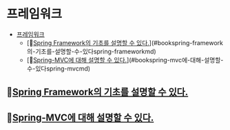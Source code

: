 # 프레임워크

<!-- TOC -->

- [프레임워크](#프레임워크)
    - [:book:[Spring Framework의 기초를 설명할 수 있다.](Spring-Framework.md)](#bookspring-framework의-기초를-설명할-수-있다spring-frameworkmd)
    - [:book:[Spring-MVC에 대해 설명할 수 있다.](Spring-MVC.md)](#bookspring-mvc에-대해-설명할-수-있다spring-mvcmd)

<!-- /TOC -->

## :book:[Spring Framework의 기초를 설명할 수 있다.](Spring-Framework.md)

## :book:[Spring-MVC에 대해 설명할 수 있다.](Spring-MVC.md)